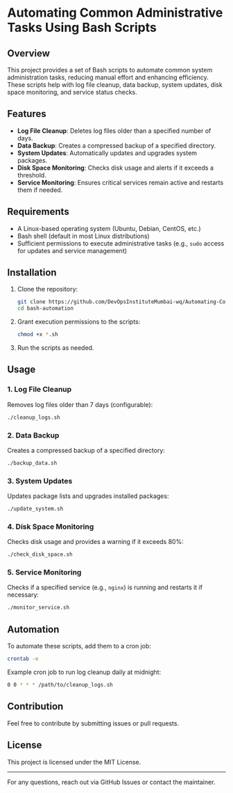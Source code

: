 # Automating Common Administrative Tasks Using Bash Scripts

## Overview
This project provides a set of Bash scripts to automate common system administration tasks, reducing manual effort and enhancing efficiency. These scripts help with log file cleanup, data backup, system updates, disk space monitoring, and service status checks.

## Features
- **Log File Cleanup**: Deletes log files older than a specified number of days.
- **Data Backup**: Creates a compressed backup of a specified directory.
- **System Updates**: Automatically updates and upgrades system packages.
- **Disk Space Monitoring**: Checks disk usage and alerts if it exceeds a threshold.
- **Service Monitoring**: Ensures critical services remain active and restarts them if needed.

## Requirements
- A Linux-based operating system (Ubuntu, Debian, CentOS, etc.)
- Bash shell (default in most Linux distributions)
- Sufficient permissions to execute administrative tasks (e.g., `sudo` access for updates and service management)

## Installation
1. Clone the repository:
   ```bash
   git clone https://github.com/DevOpsInstituteMumbai-wq/Automating-Common-Administrative-Tasks-Using-Bash-Scripts.git
   cd bash-automation
   ```
2. Grant execution permissions to the scripts:
   ```bash
   chmod +x *.sh
   ```
3. Run the scripts as needed.

## Usage
### 1. Log File Cleanup
Removes log files older than 7 days (configurable):
```bash
./cleanup_logs.sh
```

### 2. Data Backup
Creates a compressed backup of a specified directory:
```bash
./backup_data.sh
```

### 3. System Updates
Updates package lists and upgrades installed packages:
```bash
./update_system.sh
```

### 4. Disk Space Monitoring
Checks disk usage and provides a warning if it exceeds 80%:
```bash
./check_disk_space.sh
```

### 5. Service Monitoring
Checks if a specified service (e.g., `nginx`) is running and restarts it if necessary:
```bash
./monitor_service.sh
```

## Automation
To automate these scripts, add them to a cron job:
```bash
crontab -e
```
Example cron job to run log cleanup daily at midnight:
```bash
0 0 * * * /path/to/cleanup_logs.sh
```

## Contribution
Feel free to contribute by submitting issues or pull requests.

## License
This project is licensed under the MIT License.

---

For any questions, reach out via GitHub Issues or contact the maintainer.


